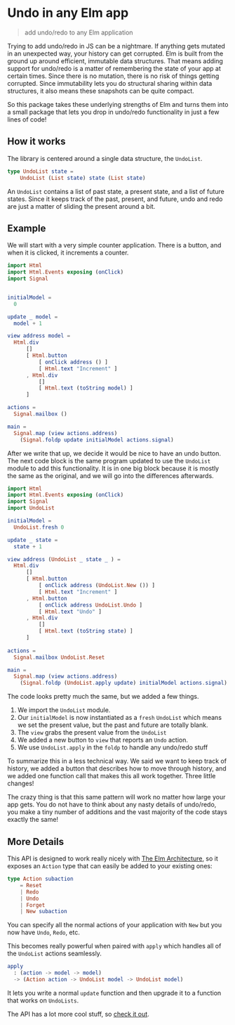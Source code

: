 # Undo in any Elm app
     
> add undo/redo to any Elm application

Trying to add undo/redo in JS can be a nightmare. If anything gets mutated in an unexpected way, your history can get corrupted. Elm is built from the ground up around efficient, immutable data structures. That means adding support for undo/redo is a matter of remembering the state of your app at certain times. Since there is no mutation, there is no risk of things getting corrupted. Since immutability lets you do structural sharing within data structures, it also means these snapshots can be quite compact.

So this package takes these underlying strengths of Elm and turns them into a small package that lets you drop in undo/redo functionality in just a few lines of code!


## How it works

The library is centered around a single data structure, the `UndoList`.

```elm
type UndoList state =
    UndoList (List state) state (List state)
```

An `UndoList` contains a list of past state, a present state, and a list of future states. Since it keeps track of the past, present, and future, undo and redo are just a matter of sliding the present around a bit.


## Example

We will start with a very simple counter application. There is a button, and when it is clicked, it increments a counter.

```elm
import Html
import Html.Events exposing (onClick)
import Signal


initialModel =
  0

update _ model =
  model + 1

view address model = 
  Html.div 
      []
      [ Html.button 
          [ onClick address () ]
          [ Html.text "Increment" ]
      , Html.div 
          []
          [ Html.text (toString model) ]
      ]

actions =
  Signal.mailbox ()

main = 
  Signal.map (view actions.address)
    (Signal.foldp update initialModel actions.signal)
```

After we write that up, we decide it would be nice to have an undo button. The next code block is the same program updated to use the `UndoList` module to add this functionality. It is in one big block because it is mostly the same as the original, and we will go into the differences afterwards.

```elm
import Html
import Html.Events exposing (onClick)
import Signal
import UndoList

initialModel =
  UndoList.fresh 0

update _ state =
  state + 1

view address (UndoList _ state _ ) = 
  Html.div 
      []
      [ Html.button 
          [ onClick address (UndoList.New ()) ]
          [ Html.text "Increment" ]
      , Html.button 
          [ onClick address UndoList.Undo ]
          [ Html.text "Undo" ]
      , Html.div 
          []
          [ Html.text (toString state) ] 
      ]
      
actions =
  Signal.mailbox UndoList.Reset

main = 
  Signal.map (view actions.address)
    (Signal.foldp (UndoList.apply update) initialModel actions.signal)
```

The code looks pretty much the same, but we added a few things.

  1. We import the `UndoList` module.
  2. Our `initialModel` is now instantiated as a `fresh` `UndoList` which means we set the present value, but the past and future are totally blank.
  3. The `view` grabs the present value from the `UndoList`
  4. We added a new button to `view` that reports an `Undo` action.
  5. We use `UndoList.apply` in the `foldp` to handle any undo/redo stuff

To summarize this in a less technical way. We said we want to keep track of history, we added a button that describes how to move through history, and we added one function call that makes this all work together. Three little changes!

The crazy thing is that this same pattern will work no matter how large your app gets. You do not have to think about any nasty details of undo/redo, you make a tiny number of additions and the vast majority of the code stays exactly the same!


## More Details

This API is designed to work really nicely with [The Elm Architecture][arch], so it exposes an `Action` type that can easily be added to your existing ones:

[arch]: https://github.com/evancz/elm-architecture-tutorial/

```elm
type Action subaction
    = Reset
    | Redo
    | Undo
    | Forget
    | New subaction
```

You can specify all the normal actions of your application with `New` but you now have `Undo`, `Redo`, etc.

This becomes really powerful when paired with `apply` which handles all of the `UndoList` actions seamlessly.

```elm
apply
  : (action -> model -> model)
  -> (Action action -> UndoList model -> UndoList model)
```

It lets you write a normal `update` function and then upgrade it to a function that works on `UndoLists`.

The API has a lot more cool stuff, so [check it out][docs].

[docs]: http://package.elm-lang.org/packages/TheSeamau5/elm-undo-redo/latest
